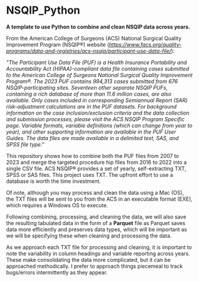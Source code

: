 # NSQIP_Python
**A template to use Python to combine and clean NSQIP data across years.**

From the American College of Surgeons (ACS) National Surgical Quality Improvement Program (NSQIP®) website (*https://www.facs.org/quality-programs/data-and-registries/acs-nsqip/participant-use-data-file/*):

*"The Participant Use Data File (PUF) is a Health Insurance Portability and Accountability Act (HIPAA)-compliant data file containing cases submitted to the American College of   Surgeons National Surgical Quality Improvement Program®.
The 2023 PUF contains 994,313 cases submitted from 676 NSQIP-participating sites. Seventeen other separate NSQIP PUFs, containing a rich database of more than 11.6 million       cases, are also available. Only cases included in corresponding Semiannual Report (SAR) risk-adjustment calculations are in the PUF datasets. For background information on the   case inclusion/exclusion criteria and the data collection and submission processes, please visit the ACS NSQIP Program Specific page. Variable formats, variable definitions     (which can change from year to year), and other supporting information are available in the PUF User Guides. The data files are made available in a delimited text, SAS, and      SPSS file type."*

This repository shows how to combine both the PUF files from 2007 to 2023 and merge the targeted procedure hip files from 2016 to 2022 into a single CSV file. ACS NSQIP® provides a set of yearly, self-extracting TXT, SPSS or SAS files. This project uses TXT. The upfront effort to use a database is worth the time investment.

Of note, although you may process and clean the data using a Mac (OS), the TXT files will be sent to you from the ACS in an executable format (EXE), which requires a Windows OS to execute.

Following combining, processing, and cleaning the data, we will also save the resulting tabulated data in the form of a **Parquet** file as Parquet saves data more efficiently and preserves data types, which will be important as we will be specifying these when cleaning and processing the data.

As we approach each TXT file for processing and cleaning, it is important to note the variability in column headings and variable reporting across years. These make consolidating the data more complicated, but it can be approached methodically. I prefer to approach things piecemeal to track bugs/errors intermittently as they appear.

